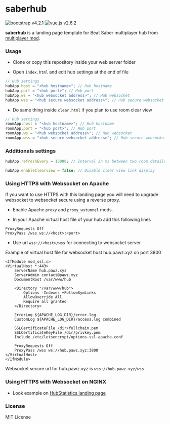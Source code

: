 # saberhub

![bootstrap v4.2.1](https://img.shields.io/badge/Bootstrap%204-v4.2.1-blue.svg) ![vue.js v2.6.2](https://img.shields.io/badge/vue.js-v2.6.2-blue.svg)

**saberhub** is a landing page template for Beat Saber multiplayer hub from [multiplayer mod](https://github.com/andruzzzhka/BeatSaberMultiplayer).


### Usage

* Clone or copy this repository inside your web server folder

* Open `index.html` and edit hub settings at the end of file

```javascript
// Hub settings
hubApp.host = "<hub hostname>"; // Hub hostname
hubApp.port = "<hub port>"; // Hub port
hubApp.ws = "<hub websocket address>"; // Hub websocket
hubApp.wss = "<hub secure websocket address>"; // Hub secure websocket
```

* Do same thing inside `clear.html` if you plan to use room clear view

```javascript
// Hub settings
roomApp.host = "<hub hostname>"; // Hub hostname
roomApp.port = "<hub port>"; // Hub port
roomApp.ws = "<hub websocket address>"; // Hub websocket
roomApp.wss = "<hub secure websocket address>"; // Hub secure websocket
```


### Additionals settings

```javascript
hubApp.refreshEvery = 15000; // Interval in ms between two room details refresh
```

```javascript
hubApp.enableClearview = false; // Disable clear view link display
```


### Using HTTPS with Websocket on Apache

If you want to use HTTPS with this landing page you will need to upgrade websocket to websocket secure using a reverse proxy.

* Enable Apache `proxy` and `proxy_wstunnel` mods.

* In your Apache virtual host file of your hub add this following lines

```
ProxyRequests Off
ProxyPass /wss ws://<host>:<port>
```

* Use url `wss://<host>/wss` for connecting to websocket server


Example of virtual host file for websocket host hub.pawz.xyz on port 3800

```
<IfModule mod_ssl.c>
<VirtualHost *:443>
	ServerName hub.pawz.xyz
	ServerAdmin contact@pawz.xyz
	DocumentRoot /var/www/hub

	<Directory "/var/www/hub">
		Options -Indexes +FollowSymLinks
		AllowOverride All
		Require all granted
	</Directory>

	ErrorLog ${APACHE_LOG_DIR}/error.log
	CustomLog ${APACHE_LOG_DIR}/access.log combined

	SSLCertificateFile /dir/fullchain.pem
	SSLCertificateKeyFile /dir/privkey.pem
	Include /etc/letsencrypt/options-ssl-apache.conf

	ProxyRequests Off
	ProxyPass /wss ws://hub.pawz.xyz:3800
</VirtualHost>
</IfModule>
```

Websocket secure url for hub.pawz.xyz is `wss://hub.pawz.xyz/wss`


### Using HTTPS with Websocket on NGINX

* Look example on [HubStatistics landing page](https://github.com/beat-saber-modding-group/HubStatistics)


### License

MIT License
